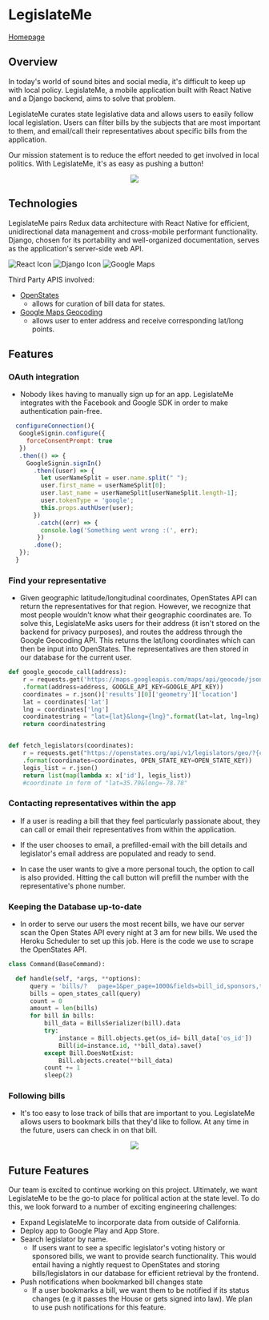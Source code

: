 # LegislateMe
[Homepage](http://www.legislateme.com)

## Overview
In today's world of sound bites and social media, it's difficult to keep up with local policy.  LegislateMe, a mobile application built with React Native and a Django backend, aims to solve that problem.

LegislateMe curates state legislative data and allows users to easily follow local legislation. Users can filter bills by the subjects that are most
important to them, and email/call their representatives about specific bills from the application.

Our mission statement is to reduce the effort needed to get involved in local politics. With LegislateMe, it's as easy as pushing a button!

<p align="center">
<img src = "/docs/subject_view.gif">
</p>


## Technologies
  LegislateMe pairs Redux data architecture with React Native for efficient, unidirectional data management and cross-mobile performant functionality. Django, chosen for its portability and well-organized documentation, serves as the application's server-side web API.

  ![React Icon](/frontend/components/subjects/images/React-icon.png)
  ![Django Icon](/frontend/components/subjects/images/Django_logo.png)
  ![Google Maps](/frontend/components/subjects/images/Google_Maps.png)


  Third Party APIS involved:
   + [OpenStates](http://docs.openstates.org/en/latest/api/)
      - allows for curation of bill data for states.
   + [Google Maps Geocoding](https://developers.google.com/maps/documentation/javascript/geocoding)
      - allows user to enter address and receive corresponding lat/long points.

## Features
  ### OAuth integration

  + Nobody likes having to manually sign up for an app. LegislateMe integrates with the Facebook and Google SDK in order to make authentication pain-free.
  ```javascript
    configureConnection(){
     GoogleSignin.configure({
       forceConsentPrompt: true
     })
     .then(() => {
       GoogleSignin.signIn()
         .then((user) => {
           let userNameSplit = user.name.split(" ");
           user.first_name = userNameSplit[0];
           user.last_name = userNameSplit[userNameSplit.length-1];
           user.tokenType = 'google';
           this.props.authUser(user);
         })
          .catch((err) => {
           console.log('Something went wrong :(', err);
          })
         .done();
     });
    }
  ```

  ### Find your representative

  + Given geographic latitude/longitudinal coordinates, OpenStates API can return the representatives for that region. However, we recognize that most people wouldn't know what their geographic coordinates are. To solve this, LegislateMe asks users for their address (it isn't stored on the backend for privacy purposes), and routes the address through the Google Geocoding API. This returns the lat/long coordinates which can then be input into OpenStates. The representatives are then stored in our database for the current user.

  ``` python
  def google_geocode_call(address):
      r = requests.get('https://maps.googleapis.com/maps/api/geocode/json?address={address}&key={GOOGLE_API_KEY}'
      .format(address=address, GOOGLE_API_KEY=GOOGLE_API_KEY))
      coordinates = r.json()['results'][0]['geometry']['location']
      lat = coordinates['lat']
      lng = coordinates['lng']
      coordinatestring = "lat={lat}&long={lng}".format(lat=lat, lng=lng)
      return coordinatestring


  def fetch_legislators(coordinates):
      r = requests.get("https://openstates.org/api/v1/legislators/geo/?{coordinates}&term=20172018&apikey={OPEN_STATE_KEY}"
      .format(coordinates=coordinates, OPEN_STATE_KEY=OPEN_STATE_KEY))
      legis_list = r.json()
      return list(map(lambda x: x['id'], legis_list))
      #coordinate in form of "lat=35.79&long=-78.78"
  ```

  ### Contacting representatives within the app

   + If a user is reading a bill that they feel particularly passionate about, they can call or email their representatives from within the application.


   + If the user chooses to email, a prefilled-email with the bill details and legislator's email address are populated and ready to send.


   + In case the user wants to give a more personal touch, the option to call is also provided. Hitting the call button will prefill the number with the representative's phone number.


  ### Keeping the Database up-to-date

   + In order to serve our users the most recent bills, we have our server scan the Open States API every night at 3 am for new bills. We used the Heroku Scheduler to set up this job. Here is the code we use to scrape the OpenStates API.

  ``` python
  class Command(BaseCommand):

    def handle(self, *args, **options):
        query = 'bills/?   page=1&per_page=1000&fields=bill_id,sponsors,title,chamber,subjects,state,sources,full_name,actions&state=ca'
        bills = open_states_call(query)
        count = 0
        amount = len(bills)
        for bill in bills:
            bill_data = BillsSerializer(bill).data
            try:
                instance = Bill.objects.get(os_id= bill_data['os_id'])
                Bill(id=instance.id, **bill_data).save()
            except Bill.DoesNotExist:
                Bill.objects.create(**bill_data)
            count += 1
            sleep(2)
  ```

  ### Following bills
   + It's too easy to lose track of bills that are important to you. LegislateMe allows users to bookmark bills that they'd like to follow. At any time in the future, users can check in on that bill.

 <p align="center">
 <img src = "/docs/bill_view.gif">
 </p>

## Future Features
  Our team is excited to continue working on this project. Ultimately, we want LegislateMe to be the go-to place for political action at the state level. To do this, we look forward to a number of exciting engineering challenges:
  + Expand LegislateMe to incorporate data from outside of California.
  + Deploy app to Google Play and App Store.
  + Search legislator by name.
    - If users want to see a specific legislator's voting history or sponsored bills, we want to provide search functionality. This would entail having a nightly request to OpenStates and storing bills/legislators in our database for efficient retrieval by the frontend.
  + Push notifications when bookmarked bill changes state
    - If a user bookmarks a bill, we want them to be notified if its status changes (e.g it passes the House or gets signed into law). We plan to use push notifications for this feature.
